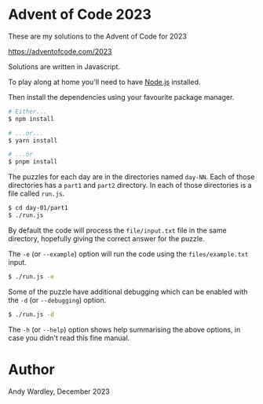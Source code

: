 # Advent of Code 2023

These are my solutions to the Advent of Code for 2023

https://adventofcode.com/2023

Solutions are written in Javascript.

To play along at home you'll need to have [Node.js](https://nodejs.org/)
installed.

Then install the dependencies using your favourite package manager.

```bash
# Either...
$ npm install

# ...or...
$ yarn install

# ...or
$ pnpm install
```

The puzzles for each day are in the directories named `day-NN`.  Each of those
directories has a `part1` and `part2` directory.  In each of those directories
is a file called `run.js`.

```bash
$ cd day-01/part1
$ ./run.js
```

By default the code will process the `file/input.txt` file in the same
directory, hopefully giving the correct answer for the puzzle.

The `-e` (or `--example`) option will run the code using the
`files/example.txt` input.

```bash
$ ./run.js -e
```

Some of the puzzle have additional debugging which can be enabled with the
`-d` (or `--debugging`) option.

```bash
$ ./run.js -d
```

The `-h` (or `--help`) option shows help summarising the above options, in
case you didn't read this fine manual.

# Author

Andy Wardley, December 2023
